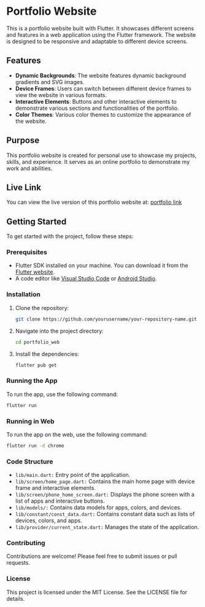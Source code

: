 # Portfolio Website

This is a portfolio website built with Flutter. It showcases different screens and features in a web application using the Flutter framework. The website is designed to be responsive and adaptable to different device screens.

## Features

- **Dynamic Backgrounds**: The website features dynamic background gradients and SVG images.
- **Device Frames**: Users can switch between different device frames to view the website in various formats.
- **Interactive Elements**: Buttons and other interactive elements to demonstrate various sections and functionalities of the portfolio.
- **Color Themes**: Various color themes to customize the appearance of the website.

## Purpose

This portfolio website is created for personal use to showcase my projects, skills, and experience. It serves as an online portfolio to demonstrate my work and abilities.

## Live Link

You can view the live version of this portfolio website at: [portfolio link](https://66da088a4a655e1f6f771cf9--reliable-mandazi-aa2c66.netlify.app/)

## Getting Started

To get started with the project, follow these steps:

### Prerequisites

- Flutter SDK installed on your machine. You can download it from the [Flutter website](https://flutter.dev/docs/get-started/install).
- A code editor like [Visual Studio Code](https://code.visualstudio.com/) or [Android Studio](https://developer.android.com/studio).

### Installation

1. Clone the repository:
    ```bash
    git clone https://github.com/yourusername/your-repository-name.git
    ```
2. Navigate into the project directory:
    ```bash
    cd portfolio_web
    ```
3. Install the dependencies:
    ```bash
    flutter pub get
    ```

### Running the App

To run the app, use the following command:
```bash
flutter run
```
### Running in Web

To run the app on the web, use the following command:

```bash
flutter run -d chrome
```

### Code Structure
 - `lib/main.dart:` Entry point of the application.
 - `lib/screen/home_page.dart:` Contains the main home page with device frame and interactive elements.
 - `lib/screen/phone_home_screen.dart:` Displays the phone screen with a list of apps and interactive buttons.
 - `lib/models/:` Contains data models for apps, colors, and devices.
 - `lib/constant/const_data.dart:` Contains constant data such as lists of devices, colors, and apps.
 - `lib/provider/current_state.dart:` Manages the state of the application.

### Contributing
Contributions are welcome! Please feel free to submit issues or pull requests.

### License
This project is licensed under the MIT License. See the LICENSE file for details.